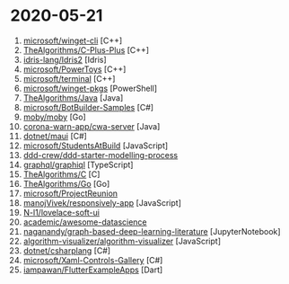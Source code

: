 # 2020-05-21

1. [microsoft/winget-cli](https://github.com/microsoft/winget-cli "Windows Package Manager CLI (aka winget)") [C++]
2. [TheAlgorithms/C-Plus-Plus](https://github.com/TheAlgorithms/C-Plus-Plus "All Algorithms implemented in C++") [C++]
3. [idris-lang/Idris2](https://github.com/idris-lang/Idris2 "A purely functional programming language with first class types") [Idris]
4. [microsoft/PowerToys](https://github.com/microsoft/PowerToys "Windows system utilities to maximize productivity") [C++]
5. [microsoft/terminal](https://github.com/microsoft/terminal "The new Windows Terminal and the original Windows console host, all in the same place!") [C++]
6. [microsoft/winget-pkgs](https://github.com/microsoft/winget-pkgs "The Microsoft community Windows Package Manager manifest repository") [PowerShell]
7. [TheAlgorithms/Java](https://github.com/TheAlgorithms/Java "All Algorithms implemented in Java") [Java]
8. [microsoft/BotBuilder-Samples](https://github.com/microsoft/BotBuilder-Samples "Welcome to the Bot Framework samples repository. Here you will find task-focused samples in C#, JavaScript and TypeScript to help you get started with the Bot Framework SDK!") [C#]
9. [moby/moby](https://github.com/moby/moby "Moby Project - a collaborative project for the container ecosystem to assemble container-based systems") [Go]
10. [corona-warn-app/cwa-server](https://github.com/corona-warn-app/cwa-server "Backend implementation for the Apple/Google exposure notification API.") [Java]
11. [dotnet/maui](https://github.com/dotnet/maui ".NET MAUI is the .NET Multi-platform App UI, a framework for building native device applications spanning mobile, tablet, and desktop.") [C#]
12. [microsoft/StudentsAtBuild](https://github.com/microsoft/StudentsAtBuild "Find all of the resources you might need to try out code presented in the Student Zone at Build 2020 for yourself!") [JavaScript]
13. [ddd-crew/ddd-starter-modelling-process](https://github.com/ddd-crew/ddd-starter-modelling-process "If you're new to DDD and not sure where to start, this process will guide you step-by-step") 
14. [graphql/graphiql](https://github.com/graphql/graphiql "GraphiQL & the GraphQL LSP Reference Ecosystem for building browser & IDE tools.") [TypeScript]
15. [TheAlgorithms/C](https://github.com/TheAlgorithms/C "All Algorithms implemented in C") [C]
16. [TheAlgorithms/Go](https://github.com/TheAlgorithms/Go "Algorithms Implemented in GoLang") [Go]
17. [microsoft/ProjectReunion](https://github.com/microsoft/ProjectReunion "Project Reunion is an evolution of the Windows developer platform that will make it more compatible, agile, modern and open.") 
18. [manojVivek/responsively-app](https://github.com/manojVivek/responsively-app "A modified browser that helps in responsive web development.") [JavaScript]
19. [N-l1/lovelace-soft-ui](https://github.com/N-l1/lovelace-soft-ui "💫 Lovelace Soft UI Configuration") 
20. [academic/awesome-datascience](https://github.com/academic/awesome-datascience "📝 An awesome Data Science repository to learn and apply for real world problems.") 
21. [naganandy/graph-based-deep-learning-literature](https://github.com/naganandy/graph-based-deep-learning-literature "links to conference publications in graph-based deep learning") [JupyterNotebook]
22. [algorithm-visualizer/algorithm-visualizer](https://github.com/algorithm-visualizer/algorithm-visualizer "🎆Interactive Online Platform that Visualizes Algorithms from Code") [JavaScript]
23. [dotnet/csharplang](https://github.com/dotnet/csharplang "The official repo for the design of the C# programming language") [C#]
24. [microsoft/Xaml-Controls-Gallery](https://github.com/microsoft/Xaml-Controls-Gallery "This app demonstrates the controls available in WinUI and the Fluent Design System.") [C#]
25. [iampawan/FlutterExampleApps](https://github.com/iampawan/FlutterExampleApps "[Example APPS] Basic Flutter apps, for flutter devs.") [Dart]
